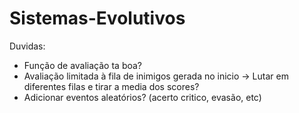 # Sistemas-Evolutivos

Duvidas:
 - Função de avaliação ta boa?
 - Avaliação limitada à fila de inimigos gerada no inicio -> Lutar em diferentes filas e tirar a media dos scores?
 - Adicionar eventos aleatórios? (acerto critico, evasão, etc)